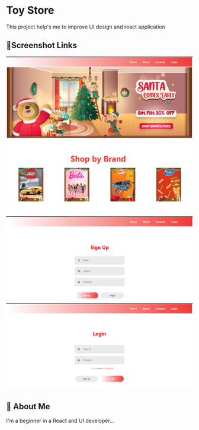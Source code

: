 # Toy Store

This project help's me to improve UI design and react application 


## 🔗Screenshot Links
<img src="https://github.com/Rishi575/React_IRC/blob/main/project/gitupimages/img1.png">
<img src="https://github.com/Rishi575/React_IRC/blob/main/project/gitupimages/img2.png">
<img src="https://github.com/Rishi575/React_IRC/blob/main/project/gitupimages/img3.png">
<img src="https://github.com/Rishi575/React_IRC/blob/main/project/gitupimages/img4.png">


## 🚀 About Me
I'm a beginner in a React and UI developer...

